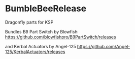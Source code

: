 # BumbleBeeRelease
Dragonfly parts for KSP

Bundles B9 Part Switch by Blowfish https://github.com/blowfishpro/B9PartSwitch/releases

and Kerbal Actuators by Angel-125 https://github.com/Angel-125/KerbalActuators/releases
